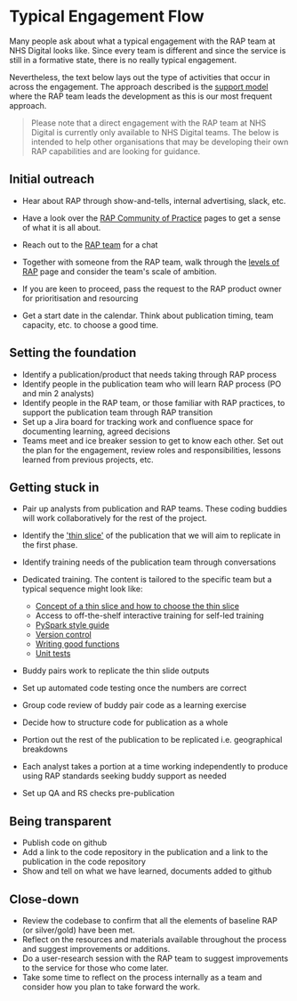 # Typical Engagement Flow

Many people ask about what a typical engagement with the RAP team at NHS Digital looks like. Since every team is different and since the service is still in a formative state, there is no really typical engagement.

Nevertheless, the text below lays out the type of activities that occur in across the engagement. The approach described is the [support model][1] where the RAP team leads the development as this is our most frequent approach.

> Please note that a direct engagement with the RAP team at NHS Digital is currently only available to NHS Digital teams. The below is intended to help other organisations that may be developing their own RAP capabilities and are looking for guidance.

## Initial outreach

- Hear about RAP through show-and-tells, internal advertising, slack, etc.
- Have a look over the [RAP Community of Practice](https://github.com/NHSDigital/rap-community-of-practice) pages to get a sense of what it is all about.
- Reach out to the [RAP team](mailto:datascience@nhs.net) for a chat
- Together with someone from the RAP team, walk through the [levels of RAP][2] page and consider the team's scale of ambition.

- If you are keen to proceed, pass the request to the RAP product owner for prioritisation and resourcing
- Get a start date in the calendar. Think about publication timing, team capacity, etc. to choose a good time.

## Setting the foundation

- Identify a publication/product that needs taking through RAP process
- Identify people in the publication team who will learn RAP process (PO and min 2 analysts)
- Identify people in the RAP team, or those familiar with RAP practices, to support the publication team through RAP transition
- Set up a Jira board for tracking work and confluence space for documenting learning, agreed decisions
- Teams meet and ice breaker session to get to know each other. Set out the plan for the engagement, review roles and responsibilities, lessons learned from previous projects, etc.

## Getting stuck in

- Pair up analysts from publication and RAP teams. These coding buddies will work collaboratively for the rest of the project.
- Identify the ['thin slice'][3] of the publication that we will aim to replicate in the first phase.
- Identify training needs of the publication team through conversations
- Dedicated training. The content is tailored to the specific team but a typical sequence might look like:

  - [Concept of a thin slice and how to choose the thin slice][3]
  - Access to off-the-shelf interactive training for self-led training
  - [PySpark style guide][4]
  - [Version control][5]
  - [Writing good functions][6]
  - [Unit tests][7]

- Buddy pairs work to replicate the thin slide outputs
- Set up automated code testing once the numbers are correct
- Group code review of buddy pair code as a learning exercise
- Decide how to structure code for publication as a whole
- Portion out the rest of the publication to be replicated i.e. geographical breakdowns
- Each analyst takes a portion at a time working independently to produce using RAP standards seeking buddy support as needed
- Set up QA and RS checks pre-publication

## Being transparent

- Publish code on github
- Add a link to the code repository in the publication and a link to the publication in the code repository
- Show and tell on what we have learned, documents added to github

## Close-down

- Review the codebase to confirm that all the elements of baseline RAP (or silver/gold) have been met.
- Reflect on the resources and materials available throughout the process and suggest improvements or additions.
- Do a user-research session with the RAP team to suggest improvements to the service for those who come later.
- Take some time to reflect on the process internally as a team and consider how you plan to take forward the work.

[1]: ./support-models.md
[2]: ../introduction_to_RAP/levels_of_RAP.md
[3]: ./thin-slice-strategy.md
[4]: ../training_resources/pyspark/pyspark-style-guide.md
[5]: ../training_resources/git/using-git-collaboratively.md
[6]: ../training_resources/python/python-functions.md
[7]: ../training_resources/python/unit-testing.md
